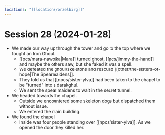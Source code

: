 ```yaml
---
locations: "[[locations/orzelbirg]]"
---
```

# Session 28 (2024-01-28)

- We made our way up through the tower and go to the top where we fought an Iron Ghoul.
	- [[pcs/mara-nawojka|Mara]] turned ghost, [[pcs/jimmy-the-hand]] and maybe the others saw, but she faked it was a spell.
	- We defeated the ghoul/skeletons and rescued [[other/the-sisters-of-hope|The Spearmaidens]].
	- They told us that [[npcs/sister-ylva]] had been taken to the chapel to be "turned" into a darakghul.
	- We sent the spear maidens to wait in the secret tunnel.
- We headed towards the chapel.
	- Outside we encountered some skeleton dogs but dispatched them without issue.
	- We entered the main building.
- We found the chapel
	- Inside was four people standing over [[npcs/sister-ylva]]. As we opened the door they killed her.